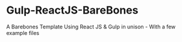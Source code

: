 # Gulp-ReactJS-BareBones
A Barebones Template Using React JS &amp; Gulp in unison - With a few example files 
